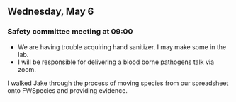 
## Wednesday, May 6

### Safety committee meeting at 09:00

* We are having trouble acquiring hand sanitizer. I may make some in the lab.
* I will be responsible for delivering a blood borne pathogens talk via zoom.

I walked Jake through the process of moving species from our spreadsheet onto FWSpecies and providing evidence.

